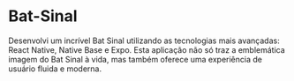 # Bat-Sinal
Desenvolvi um incrível Bat Sinal utilizando as tecnologias mais avançadas: React Native, Native Base e Expo. Esta aplicação não só traz a emblemática imagem do Bat Sinal à vida, mas também oferece uma experiência de usuário fluida e moderna.
